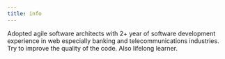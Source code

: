 ```yaml
---
title: info
---
```


Adopted agile software architects with 2+ year of software development experience in web especially banking and telecommunications industries. Try to improve the quality of the code. Also lifelong learner.

